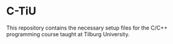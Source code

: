 # C-TiU
This repository contains the necessary setup files for the C/C++ programming course taught at Tilburg University.
